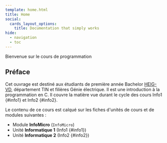 ```yaml
---
template: home.html
title: Home
social:
  cards_layout_options:
    title: Documentation that simply works
hide:
  - navigation
  - toc
---
```


Bienvenue sur le cours de programmation

## Préface

Cet ouvrage est destiné aux étudiants de première année Bachelor [HEIG-VD](http://heig-vd.ch), département TIN et filières Génie électrique. Il est une introduction à la programmation en C. Il couvre la matière vue durant le cycle des cours Info1 [](){#info1} et Info2 [](){#info2}.

Le contenu de ce cours est calqué sur les fiches d'unités de cours et de modules suivantes :

- Module **InfoMicro** (`InfoMicro`)
- Unité **Informatique 1** (Info1 [](){#info1})
- Unité **Informatique 2** (Info2 [](){#info2})
